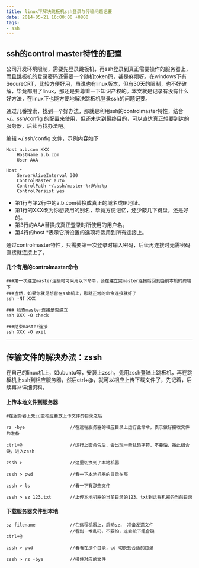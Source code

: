 ```yaml
---
title: linux下解决跳板机ssh登录与传输问题记要
date: 2014-05-21 16:00:00 +0800
tags:
- ssh
---
```


## ssh的control master特性的配置

公司开发环境限制，需要先登录跳板机，再ssh登录到真正需要操作的服务器上，而且跳板机的登录密码还需要一个随机token码，甚是麻烦呀。在windows下有SecureCRT，比较方便好用，虽说也有linux版本，但有30天的限制，也不好破解，毕竟都用了linux，那还是要尊重一下知识产权的。本文就是记录有没有什么好方法，在linux下也能方便地解决跳板机登录ssh的问题记要。

通过几番搜索，找到一个好办法，那就是利用ssh的controlmaster特性，结合 ~/。ssh/config 的配置来使用，但还未达到最终目的，可以直达真正想要到达的服务器，后续再找办法吧。




编辑 ~/.ssh/config 文件，示例内容如下

    Host a.b.com XXX
        HostName a.b.com
        User AAA
    
    Host *
        ServerAliveInterval 300
        ControlMaster auto
        ControlPath ~/.ssh/master-%r@%h:%p
        ControlPersist yes

- 第1行与第2行中的a.b.com替换成真正的域名或IP地址。
- 第1行的XXX改为你想要用的别名，毕竟方便记忆，还少敲几下键盘，还是好的。
- 第3行的AAA替换成真正登录时所使用的用户名。
- 第4行的host *表示它所设置的选项将适用到所有连接上。

通过controlmaster特性，只需要第一次登录时输入密码，后续再连接时无需密码直接就连接上了。

#### 几个有用的controlmaster命令

    ###第一次建立master连接时可采用以下命令，会在建立完master连接后回到当前本机的终端下
    ###当然，如果你就是想留在ssh机上，那就正常的命令连接就好了
    ssh -Nf XXX
      
    ### 检查master连接是否建立
    ssh XXX -O check
      
    ###结束master连接
    ssh XXX -O exit

---------------------------------------------

## 传输文件的解决办法：zssh

在自己的linux机上，如ubuntu等，安装上zssh，先用zssh登陆上跳板机，再在跳板机上ssh到相应服务器，然后ctrl+@，就可以相应上传下载文件了，先记着，后续再补详细资料。

#### 上传本地文件到服务器

    #在服务器上先cd至相应要放上传文件的目录之后
    
    rz -bye                 //在远程服务器的相应目录上运行此命令，表示做好接收文件的准备
    
    ctrl+@                  //运行上面命令后，会出现一些乱码字符，不要怕，按此组合键，进入zssh

    zssh >                  //这里切换到了本地机器

    zssh > pwd              //看一下本地机器的目录在那

    zssh > ls               //看一下有那些文件

    zssh > sz 123.txt       //上传本地机器的当前目录的123。txt到远程机器的当前目录


#### 下载服务器文件到本地

    sz filename             //在远程机器上，启动sz， 准备发送文件
                            //看到一堆乱码，不要怕，这会按下组合键
    ctrl+@

    zssh > pwd              //看看在那个目录，cd 切换到合适的目录
    
    zssh > rz -bye          //接住对应的文件
